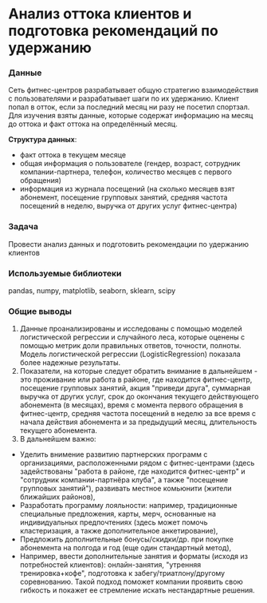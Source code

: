# Анализ оттока клиентов и подготовка рекомендаций по удержанию

### Данные

Сеть фитнес-центров разрабатывает общую стратегию взаимодействия с пользователями и разрабатывает шаги по их удержанию. Клиент попал в отток, если за последний месяц ни разу не посетил спортзал. Для изучения взяты данные, которые содержат информацию на месяц до оттока и факт оттока на определённый месяц.

**Структура данных**:

- факт оттока в текущем месяце
- общая информация о пользователе (гендер, возраст, сотрудник компании-партнера, телефон, количество месяцев с первого обращения)
- информация из журнала посещений (на сколько месяцев взят абонемент, посещение групповых занятий, средняя частота посещений в неделю, выручка от других услуг фитнес-центра)

### Задача
Провести анализ данных и подготовить рекомендации по удержанию клиентов

### Используемые библиотеки

pandas, numpy, matplotlib, seaborn, sklearn, scipy

### Общие выводы

1. Данные проанализированы и исследованы с помощью моделей логистической регрессии и случайного леса, которые оценены с помощью метрик доли правильных ответов, точности, полноты. Модель логистической регрессии (LogisticRegression) показала более надежные результаты.
2. Показатели, на которые следует обратить внимание в дальнейшем - это проживание или работа в районе, где находится фитнес-центр, посещение групповых занятий, акция "приведи друга", суммарная выручка от других услуг, срок до окончания текущего действующего абонемента (в месяцах), время с момента первого обращения в фитнес-центр, средняя частота посещений в неделю за все время с начала действия абонемента и за предыдущий месяц, длительность текущего абонемента.
3. В дальнейшем важно:
 - Уделить внимение развитию партнерских программ с организациями, расположенными рядом с фитнес-центрами (здесь задействованы "работа в районе, где находится фитнес-центр" и "сотрудник компании-партнёра клуба", а также "посещение групповых занятий"), развивать местное комьюнити (жители ближайших районов),
 - Разработать программу лояльности: например, традиционные специальные предложения, карты, мерч, основанные на индивидуальных предпочтениях (здесь может помочь кластеризация, а также дополнительное анкетирование),
 - Предложить дополнительные бонусы/скидки/др. при покупке абонемента на полгода и год (еще один стандартный метод),
 - Например, ввести дополнительные занятия и форматы (исходя из потребностей клиентов): онлайн-занятия, "утренняя тренировка+кофе", подготовка к забегу/триатлону/другому соревнованию. Такой подход поможет компании проявить свою гибкость и покажет ее стремление искать нестандартные решения.
